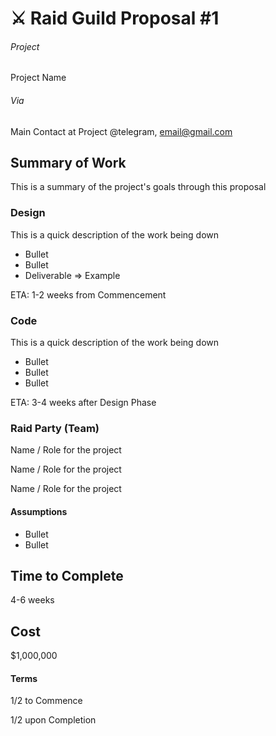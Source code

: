 # ⚔️ Raid Guild Proposal #1

###### Project

Project Name

###### Via

Main Contact at Project
@telegram, email@gmail.com

## Summary of Work

This is a summary of the project's goals through this proposal

### Design

This is a quick description of the work being down

- Bullet
- Bullet
- Deliverable => Example

ETA: 1-2 weeks from Commencement

### Code

This is a quick description of the work being down

- Bullet
- Bullet
- Bullet

ETA: 3-4 weeks after Design Phase

### Raid Party (Team)

Name / Role for the project

Name / Role for the project

Name / Role for the project

#### Assumptions

- Bullet
- Bullet

## Time to Complete

4-6 weeks

## Cost

\$1,000,000

#### Terms

1/2 to Commence

1/2 upon Completion
